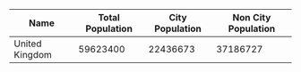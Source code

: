 | Name | Total Population | City Population | Non City Population |
| --- | --- | --- | --- |
| United Kingdom | 59623400 | 22436673 | 37186727 |
